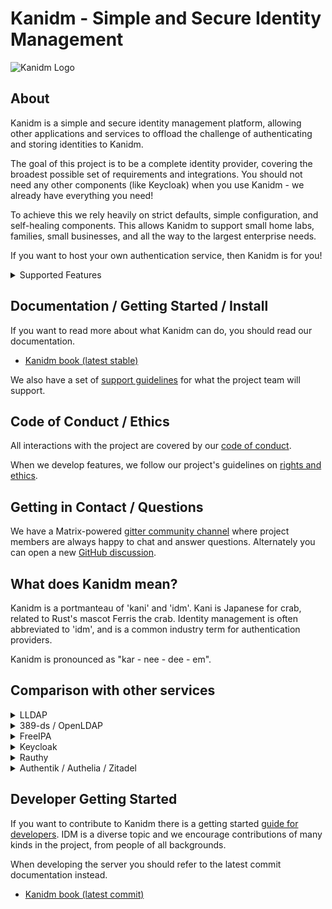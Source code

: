 # Kanidm - Simple and Secure Identity Management

![Kanidm Logo](artwork/logo-small.png)

## About

Kanidm is a simple and secure identity management platform, allowing other applications and services to offload the
challenge of authenticating and storing identities to Kanidm.

The goal of this project is to be a complete identity provider, covering the broadest possible set of requirements and
integrations. You should not need any other components (like Keycloak) when you use Kanidm - we already have everything
you need!

To achieve this we rely heavily on strict defaults, simple configuration, and self-healing components. This allows
Kanidm to support small home labs, families, small businesses, and all the way to the largest enterprise needs.

If you want to host your own authentication service, then Kanidm is for you!

<details>
  <summary>Supported Features</summary>

Kanidm supports:

- Passkeys (WebAuthn) for secure cryptographic authentication
  - Attested passkeys for high security environments
- OAuth2/OIDC authentication provider for SSO
- Application Portal allowing easy access to linked applications
- Linux/Unix integration with TPM protected offline authentication
- SSH key distribution to Linux/Unix systems
- RADIUS for network and VPN authentication
- Read-only LDAPs gateway for Legacy Systems
- Complete CLI tooling for Administration
- Two node high availability using database replication
- A WebUI for user self-service

</details>

## Documentation / Getting Started / Install

If you want to read more about what Kanidm can do, you should read our documentation.

- [Kanidm book (latest stable)](https://kanidm.github.io/kanidm/stable/)

We also have a set of [support guidelines](https://github.com/kanidm/kanidm/blob/master/book/src/support.md) for what
the project team will support.

## Code of Conduct / Ethics

All interactions with the project are covered by our [code of conduct].

When we develop features, we follow our project's guidelines on [rights and ethics].

[code of conduct]: https://github.com/kanidm/kanidm/blob/master/CODE_OF_CONDUCT.md
[rights and ethics]: https://github.com/kanidm/kanidm/blob/master/book/src/developers/developer_ethics.md

## Getting in Contact / Questions

We have a Matrix-powered [gitter community channel] where project members are always happy to chat and answer questions.
Alternately you can open a new [GitHub discussion].

[gitter community channel]: https://app.gitter.im/#/room/#kanidm_community:gitter.im
[github discussion]: https://github.com/kanidm/kanidm/discussions

## What does Kanidm mean?

Kanidm is a portmanteau of 'kani' and 'idm'. Kani is Japanese for crab, related to Rust's mascot Ferris the crab.
Identity management is often abbreviated to 'idm', and is a common industry term for authentication providers.

Kanidm is pronounced as "kar - nee - dee - em".

## Comparison with other services

<details> <summary>LLDAP</summary>

[LLDAP](https://github.com/nitnelave/lldap) is a similar project focused on providing a small, easy-to-administer LDAP server with a web administration portal. Both LLDAP and Kanidm use the [Kanidm LDAP bindings](https://github.com/kanidm/ldap3) and share many common design ideas.

The primary advantage of Kanidm over LLDAP is its broader built-in feature set, including native support for OAuth2 and OIDC. In contrast, LLDAP requires integration with an external portal like Keycloak to provide these features. However, LLDAP’s simplicity—offering fewer features—can make it easier to deploy and manage for certain use cases.

While LLDAP provides a simple Web UI as the main user management interface, Kanidm currently offers administrative functionality primarily via its CLI, with its Web UI designed more for user interactions than for administration.

If Kanidm feels too complex for your needs, LLDAP is a smaller and simpler alternative. But if you want a more feature-rich solution out of the box, Kanidm will likely be a better fit.

</details>

<details> <summary>389-ds / OpenLDAP</summary>

Both 389 Directory Server (389-ds) and OpenLDAP are general-purpose LDAP servers. They provide LDAP functionality only, so you must supply your own Identity Management (IDM) components—such as an OIDC portal, self-service web UI, command-line tools for administration, and more.

If you require maximum customization of your LDAP deployment, 389-ds or OpenLDAP may be better choices. However, if you prefer an easy-to-set-up service focused specifically on IDM, Kanidm is a superior option.

Kanidm draws inspiration from both 389-ds and OpenLDAP and already matches or exceeds 389-ds in directory service performance and scalability, while offering a richer feature set.

</details>

<details> <summary>FreeIPA</summary>

FreeIPA is a comprehensive identity management system for Linux/Unix, bundling many services including LDAP, Kerberos, DNS, and a Certificate Authority.

However, FreeIPA is complex, consisting of numerous components and configurations, which leads to higher resource usage and administrative overhead during setup and upgrades.

Kanidm aims to offer the feature richness of FreeIPA but with a lighter resource footprint and simpler management. In benchmarks with 3,000 users and 1,500 groups, Kanidm demonstrated approximately three times faster search operations and five times faster modifications and additions (results may vary, but Kanidm generally outperforms FreeIPA in speed).

If you want a full IDM solution that’s easier to manage and more efficient, Kanidm is worth considering.

</details>

<details> <summary>Keycloak</summary>

[Keycloak](https://github.com/keycloak/keycloak) is an OIDC/OAuth2/SAML provider that can layer WebAuthn authentication on top of existing IDM systems. Although it can operate as a stand-alone IDM solution, it is commonly used alongside an LDAP server or similar backend.

Deploying Keycloak requires significant configuration and expertise. Its extensive customization options for authentication workflows can make initial setup challenging.

Kanidm does not require Keycloak to provide OAuth2 and other services. It integrates many of these capabilities in a simpler, more streamlined way right out of the box.

</details> <details> <summary>Rauthy</summary>

[Rauthy](https://github.com/sebadob/rauthy) is a minimal OIDC provider supporting WebAuthn—using some of the same libraries as Kanidm.

However, Rauthy focuses exclusively on OIDC and does not support additional use cases such as RADIUS or Unix authentication.

If you need a minimal OIDC-only provider, Rauthy is an excellent choice. But if you require a broader feature set, Kanidm is the better option.

</details>

<details> <summary>Authentik / Authelia / Zitadel</summary>

[Authentik](https://github.com/goauthentik/authentik) (written in Python), [Authelia](https://github.com/authelia/authelia), and [Zitadel](https://github.com/zitadel/zitadel) (both written in Go) are IDM providers similar to Kanidm in many respects. However, all three have weaker support for Unix authentication and do not provide the advanced authentication policies or WebAuthn Attestation capabilities that Kanidm offers.

Additionally, these projects rely on external SQL databases such as PostgreSQL, which can introduce potential single points of failure and performance bottlenecks. In contrast, Kanidm uses its own high-performance database and replication system, developed based on enterprise LDAP server experience.

</details>

## Developer Getting Started

If you want to contribute to Kanidm there is a getting started [guide for developers]. IDM is a diverse topic and we
encourage contributions of many kinds in the project, from people of all backgrounds.

When developing the server you should refer to the latest commit documentation instead.

- [Kanidm book (latest commit)](https://kanidm.github.io/kanidm/master/)

[guide for developers]: https://kanidm.github.io/kanidm/master/developers/index.html
